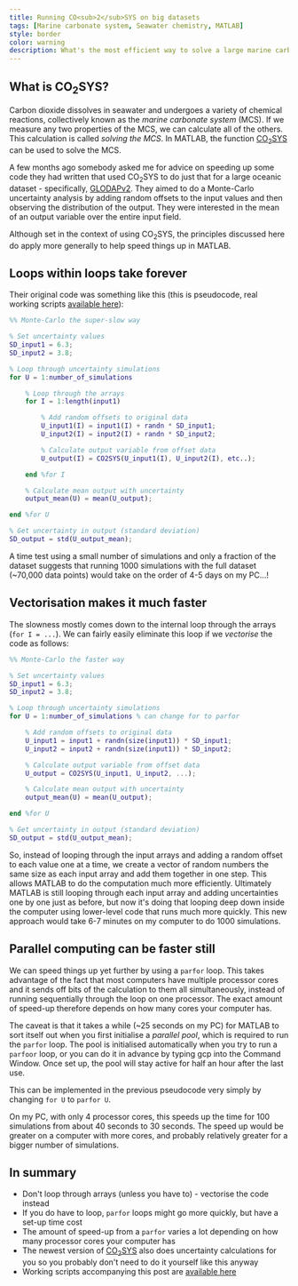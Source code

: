 ```yaml
---
title: Running CO<sub>2</sub>SYS on big datasets
tags: [Marine carbonate system, Seawater chemistry, MATLAB]
style: border
color: warning
description: What's the most efficient way to solve a large marine carbonate system dataset using CO<sub>2</sub>SYS in MATLAB?
---
```


## What is CO<sub>2</sub>SYS?

Carbon dioxide dissolves in seawater and undergoes a variety of chemical reactions, collectively known as the *marine carbonate system* (MCS). If we measure any two properties of the MCS, we can calculate all of the others. This calculation is called *solving the MCS*. In MATLAB, the function [CO<sub>2</sub>SYS](https://github.com/jamesorr/CO2SYS-MATLAB) can be used to solve the MCS.

A few months ago somebody asked me for advice on speeding up some code they had written that used CO<sub>2</sub>SYS to do just that for a large oceanic dataset - specifically, [GLODAPv2](https://www.earth-syst-sci-data.net/8/297/2016/). They aimed to do a Monte-Carlo uncertainty analysis by adding random offsets to the input values and then observing the distribution of the output. They were interested in the mean of an output variable over the entire input field.

Although set in the context of using CO<sub>2</sub>SYS, the principles discussed here do apply more generally to help speed things up in MATLAB.

## Loops within loops take forever

Their original code was something like this (this is pseudocode, real working scripts [available here](https://www.dropbox.com/s/0bvmhc3z076p1kw/big_co2sys.m)):

```matlab
%% Monte-Carlo the super-slow way

% Set uncertainty values
SD_input1 = 6.3;
SD_input2 = 3.8;

% Loop through uncertainty simulations
for U = 1:number_of_simulations

    % Loop through the arrays
    for I = 1:length(input1)

        % Add random offsets to original data
        U_input1(I) = input1(I) + randn * SD_input1;
        U_input2(I) = input2(I) + randn * SD_input2;

        % Calculate output variable from offset data
        U_output(I) = CO2SYS(U_input1(I), U_input2(I), etc..);

    end %for I

    % Calculate mean output with uncertainty
    output_mean(U) = mean(U_output);

end %for U

% Get uncertainty in output (standard deviation)
SD_output = std(U_output_mean);
```

A time test using a small number of simulations and only a fraction of the dataset suggests that running 1000 simulations with the full dataset (~70,000 data points) would take on the order of 4-5 days on my PC...!

## Vectorisation makes it much faster

The slowness mostly comes down to the internal loop through the arrays (`for I = ...`). We can fairly easily eliminate this loop if we *vectorise* the code as follows:

```matlab
%% Monte-Carlo the faster way

% Set uncertainty values
SD_input1 = 6.3;
SD_input2 = 3.8;

% Loop through uncertainty simulations
for U = 1:number_of_simulations % can change for to parfor

    % Add random offsets to original data
    U_input1 = input1 + randn(size(input1)) * SD_input1;
    U_input2 = input2 + randn(size(input1)) * SD_input2;

    % Calculate output variable from offset data
    U_output = CO2SYS(U_input1, U_input2, ...);

    % Calculate mean output with uncertainty
    output_mean(U) = mean(U_output);

end %for U

% Get uncertainty in output (standard deviation)
SD_output = std(U_output_mean);
```

So, instead of looping through the input arrays and adding a random offset to each value one at a time, we create a vector of random numbers the same size as each input array and add them together in one step. This allows MATLAB to do the computation much more efficiently. Ultimately MATLAB is still looping through each input array and adding uncertainties one by one just as before, but now it's doing that looping deep down inside the computer using lower-level code that runs much more quickly. This new approach would take 6-7 minutes on my computer to do 1000 simulations.

## Parallel computing can be faster still

We can speed things up yet further by using a `parfor` loop. This takes advantage of the fact that most computers have multiple processor cores and it sends off bits of the calculation to them all simultaneously, instead of running sequentially through the loop on one processor. The exact amount of speed-up therefore depends on how many cores your computer has.

The caveat is that it takes a while (~25 seconds on my PC) for MATLAB to sort itself out when you first initialise a *parallel pool*, which is required to run the `parfor` loop. The pool is initialised automatically when you try to run a `parfoor` loop, or you can do it in advance by typing gcp into the Command Window. Once set up, the pool will stay active for half an hour after the last use.

This can be implemented in the previous pseudocode very simply by changing `for U` to `parfor U`.

On my PC, with only 4 processor cores, this speeds up the time for 100 simulations from about 40 seconds to 30 seconds. The speed up would be greater on a computer with more cores, and probably relatively greater for a bigger number of simulations.

## In summary

  * Don't loop through arrays (unless you have to) - vectorise the code instead
  * If you do have to loop, `parfor` loops might go more quickly, but have a set-up time cost
  * The amount of speed-up from a `parfor` varies a lot depending on how many processor cores your computer has
  * The newest version of [CO<sub>2</sub>SYS](https://github.com/jamesorr/CO2SYS-MATLAB) also does uncertainty calculations for you so you probably don't need to do it yourself like this anyway
  * Working scripts accompanying this post are [available here](https://www.dropbox.com/s/0bvmhc3z076p1kw/big_co2sys.m)
